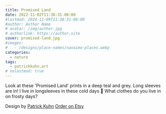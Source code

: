 ```yaml
---
title: Promised Land
date: 2022-11-02T11:38:31-08:00
#lastmod: 2024-11-09T11:38:31-08:00
#author: Author Name
# avatar: /img/author.jpg
# authorlink: https://author.site
cover: promised-land.jpg
#images:
#   - /designs/place-names/nanaimo-places.webp
categories:
  - nature
tags:
  - patrickkuhn.art
# nolastmod: true
---
```



Look at these 'Promised Land' prints in a deep teal and grey. Long sleeves are in! I live in longsleeves in these cold days 💙 What clothes do you live in on frosty days? 

<!--more-->
Design by [Patrick Kuhn](https://www.instagram.com/patrickkuhn.art/?hl=en)
[Order on Etsy](https://www.etsy.com/ca/listing/1459706868/promised-land-crew-neck-sweatshirt)
